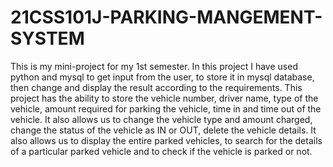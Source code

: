 # 21CSS101J-PARKING-MANGEMENT-SYSTEM
This is my mini-project for my 1st semester.
In this project I have used python and mysql to get input from the user, to store it in mysql database, then change and display the result according to the requirements.
This project has the ability to store the vehicle number, driver name, type of the vehicle, amount required for parking the vehicle, time in and time out of the vehicle.
It also allows us to change the vehicle type and amount charged, change the status of the vehicle as IN or OUT, delete the vehicle details.
It also allows us to display the entire parked vehicles, to search for the details of a particular parked vehicle and to check if the vehicle is parked or not.
